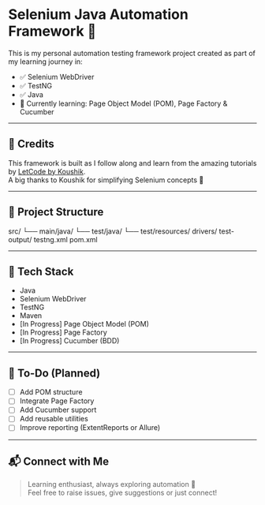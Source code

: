 # Selenium Java Automation Framework 🚀

This is my personal automation testing framework project created as part of my learning journey in:

- ✅ Selenium WebDriver
- ✅ TestNG
- ✅ Java
- 🔄 Currently learning: Page Object Model (POM), Page Factory & Cucumber

---

## 🙏 Credits

This framework is built as I follow along and learn from the amazing tutorials by [LetCode by Koushik](https://www.youtube.com/c/LetCodewithKoushik).  
A big thanks to Koushik for simplifying Selenium concepts 🙌

---

## 📁 Project Structure

src/
  └── main/java/
  └── test/java/
  └── test/resources/
drivers/
test-output/
testng.xml
pom.xml

---

## 🧪 Tech Stack

- Java
- Selenium WebDriver
- TestNG
- Maven
- [In Progress] Page Object Model (POM)
- [In Progress] Page Factory
- [In Progress] Cucumber (BDD)

---

## 🚧 To-Do (Planned)

- [ ] Add POM structure
- [ ] Integrate Page Factory
- [ ] Add Cucumber support
- [ ] Add reusable utilities
- [ ] Improve reporting (ExtentReports or Allure)

---

## 📬 Connect with Me

> Learning enthusiast, always exploring automation 🚀  
Feel free to raise issues, give suggestions or just connect!
